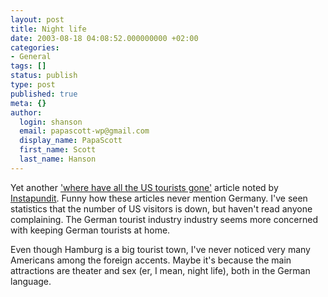 ```yaml
---
layout: post
title: Night life
date: 2003-08-18 04:08:52.000000000 +02:00
categories:
- General
tags: []
status: publish
type: post
published: true
meta: {}
author:
  login: shanson
  email: papascott-wp@gmail.com
  display_name: PapaScott
  first_name: Scott
  last_name: Hanson
---
```

<p>Yet another <a title="Europe pines for big-spending US tourists | csmonitor.com" href="http://www.csmonitor.com/2003/0818/p07s01-woeu.html">'where have all the US tourists gone'</a> article noted by <a title="Instapundit.com:" href="http://www.instapundit.com/archives/011030.php">Instapundit</a>.  Funny how these articles never mention Germany. I've seen statistics that the number of US visitors is down, but haven't read anyone complaining. The German tourist industry industry seems more concerned with keeping German tourists at home. </p>
<p>Even though Hamburg is a big tourist town, I've never noticed very many Americans among the foreign accents. Maybe it's because the main attractions are theater and sex (er, I mean, night life), both in the German language.</p>
